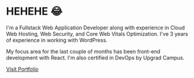 # HEHEHE 😂

I'm a Fullstack Web Application Developer along with experience in Cloud Web Hosting, Web Security, and Core Web Vitals Optimization. I've 3 years of experience in working with WordPress.

My focus area for the last couple of months has been front-end development with React. I'm also certified in DevOps by Upgrad Campus.

[Visit Portfolio](https://aryn.tech)
